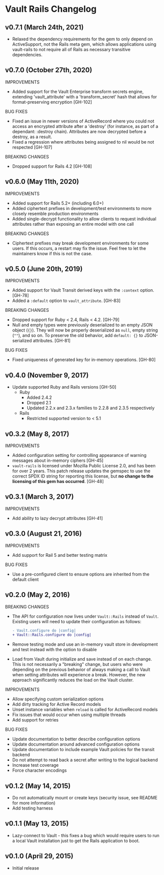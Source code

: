 # Vault Rails Changelog

## v0.7.1 (March 24th, 2021)

- Relaxed the dependency requirements for the gem to only depend on ActiveSupport, not the Rails meta gem, which
  allows applications using vault-rails to not require all of Rails as necessary transitive
  dependencies.

## v0.7.0 (October 27th, 2020)

IMPROVEMENTS

- Added support for the Vault Enterprise transform secrets engine, extending 'vault_attribute' with a 'transform_secret'
  hash that allows for format-preserving encryption [GH-102]

BUG FIXES

- Fixed an issue in newer versions of ActiveRecord where you could not access an encrypted attribute after a 'destroy'
  (for instance, as part of a dependant: :destroy chain). Attributes are now decrypted before a destroy, as a result.
- Fixed a regression where attributes being assigned to nil would be not respected [GH-107]

BREAKING CHANGES

- Dropped support for Rails 4.2 [GH-108]

## v0.6.0 (May 11th, 2020)

IMPROVEMENTS

- Added support for Rails 5.2+ (including 6.0+)
- Added ciphertext prefixes in development/test environments to more closely resemble production environments
- Added single-decrypt functionality to allow clients to request individual attributes rather than exposing an entire model with one call

BREAKING CHANGES

- Ciphertext prefixes may break development environments for some users. If this occurs, a restart may fix the issue. Feel free to let the maintainers know if this is not the case.

## v0.5.0 (June 20th, 2019)

IMPROVEMENTS

- Added support for Vault Transit derived keys with the `:context` option. [GH-78]
- Added a `:default` option to `vault_attribute`. [GH-83]

BREAKING CHANGES

- Dropped support for Ruby < 2.4, Rails < 4.2. [GH-79]
- Null and empty types were previously deserialized to an empty JSON object (`{}`). They will now be properly deserialized as `null`, empty string (`""`), and so on. To preserve the old behavior, add `default: {}` to JSON-serialized attributes. [GH-81]

BUG FIXES

- Fixed uniqueness of generated key for in-memory operations. [GH-80]

## v0.4.0 (November 9, 2017)

- Update supported Ruby and Rails versions [GH-50]
  - Ruby
    - Added 2.4.2
    - Dropped 2.1
    - Updated 2.2.x and 2.3.x families to 2.2.8 and 2.3.5 respectively
  - Rails
    - Restricted supported version to < 5.1

## v0.3.2 (May 8, 2017)

IMPROVEMENTS

- Added configuration setting for controlling appearance of warning messages about in-memory ciphers [GH-45]
- `vault-rails` is licensed under Mozilla Public License 2.0, and has been for over 2 years. This patch release updates the gemspec to use the correct SPDX ID string for reporting this license, but **no change to the licensing of this gem has occurred**. [GH-48]

## v0.3.1 (March 3, 2017)

IMPROVEMENTS

- Add ability to lazy decrypt attributes [GH-41]

## v0.3.0 (August 21, 2016)

IMPROVEMENTS

- Add support for Rail 5 and better testing matrix

BUG FIXES

- Use a pre-configured client to ensure options are inherited from the
  default client

## v0.2.0 (May 2, 2016)

BREAKING CHANGES
- The API for configuration now lives under `Vault::Rails` instead of `Vault`.
  Existing users will need to update their configuration as follows:

  ```diff
  - Vault.configure do |config|
  + Vault::Rails.configure do |config|
  ```
- Remove testing mode and use an in-memory vault store in development and test
  instead with the option to disable
- Load from Vault during initialize and save instead of on each change. This is
  not necessarily a "breaking" change, but users who were depending on the
  previous behavior of always making a call to Vault when setting attributes
  will experience a break. However, the new approach significantly reduces the
  load on the Vault cluster.

IMPROVEMENTS

- Allow specifying custom serialization options
- Add dirty tracking for Active Record models
- Unset instance variables when `reload` is called for ActiveRecord models
- Fix issues that would occur when using multiple threads
- Add support for retries

BUG FIXES

- Update documentation to better describe configuration options
- Update documentation around advanced configuration options
- Update documentation to include example Vault policies for the transit backend
- Do not attempt to read back a secret after writing to the logical backend
- Increase test coverage
- Force character encodings

## v0.1.2 (May 14, 2015)

- Do not automatically mount or create keys (security issue, see README for
  more information)
- Add testing harness

## v0.1.1 (May 13, 2015)

- Lazy-connect to Vault - this fixes a bug which would require users to run a
  local Vault installation just to get the Rails application to boot.

## v0.1.0 (April 29, 2015)

- Initial release
